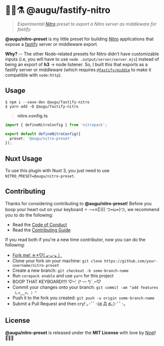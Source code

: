 # 🐻‍❄️⚗️ @augu/fastify-nitro

> _Experimental [Nitro](https://nitro.unjs.io) preset to export a Nitro server as middleware for fastify_

**@augu/nitro-preset** is my little preset for building [Nitro](https://nitro.unjs.io) applications that expose a [fastify](https://fastify.io) server or middleware export.

**Why?** -- The other Node-related presets for Nitro didn't have customizable inputs (i.e, you will have to use `node .output/server/server.mjs`) instead of being an export of **h3** -> node listener. So, I built this that exports as a fastify server or middleware (which requires [`@fastify/middie`](https://github.com/fastify/middie) to make it compatible with `node:http`).

## Usage

```shell
$ npm i --save-dev @augu/fastify-nitro
$ yarn add -D @augu/fastify-nitro
```

> **nitro.config.ts**

```ts
import { defineNitroConfig } from 'nitropack';

export default defineNitroConfig({
  preset: '@augu/nitro-preset'
});
```

## Nuxt Usage

To use this plugin with Nuxt 3, you just need to use `NITRO_PRESET=@augu/nitro-preset`.

## Contributing

Thanks for considering contributing to **@augu/nitro-preset**! Before you boop your heart out on your keyboard ✧ ─=≡Σ((( つ•̀ω•́)つ, we recommend you to do the following:

- Read the [Code of Conduct](./.github/CODE_OF_CONDUCT.md)
- Read the [Contributing Guide](./.github/CONTRIBUTING.md)

If you read both if you're a new time contributor, now you can do the following:

- [Fork me! ＊\*♡( ⁎ᵕᴗᵕ⁎ ）](https://github.com/auguwu/nitro-preset/fork)
- Clone your fork on your machine: `git clone https://github.com/your-username/nitro-preset`
- Create a new branch: `git checkout -b some-branch-name`
- Run `corepack enable` and use `yarn` for this project
- BOOP THAT KEYBOARD!!!! ♡┉ˏ͛ (❛ 〰 ❛)ˊˎ┉♡
- Commit your changes onto your branch: `git commit -am "add features （｡>‿‿<｡ ）"`
- Push it to the fork you created: `git push -u origin some-branch-name`
- Submit a Pull Request and then cry! ｡･ﾟﾟ･(థ Д థ。)･ﾟﾟ･｡

## License

**@augu/nitro-preset** is released under the **MIT License** with love by [Noel](https://floofy.dev)! :polar_bear::purple_heart:
